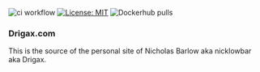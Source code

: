 ![ci workflow](https://github.com/drigax/drigax.com/actions/workflows/ci.yml/badge.svg)  [![License: MIT](https://img.shields.io/badge/License-MIT-yellow.svg)](https://opensource.org/licenses/MIT) ![Dockerhub pulls](https://img.shields.io/docker/pulls/whoisdrigax/drigax_com.svg) 


### Drigax.com ###

This is the source of the personal site of Nicholas Barlow aka nicklowbar aka Drigax.

